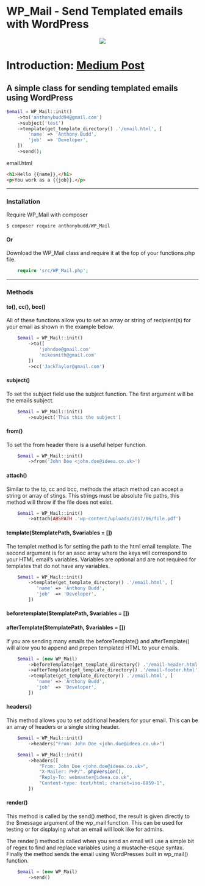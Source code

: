 # WP_Mail - Send Templated emails with WordPress

<p align="center"><img src="https://c1.staticflickr.com/5/4156/34476075652_c809cd37f6_o.png"></p>

# Introduction: [Medium Post](https://medium.com/@AnthonyBudd/wp-mail-send-templated-emails-with-wordpress-314a71f83db2)

## A simple class for sending templated emails using WordPress

```php
$email = WP_Mail::init()
    ->to('anthonybudd94@gmail.com')
    ->subject('test')
    ->template(get_template_directory() .'/email.html', [
        'name' => 'Anthony Budd',
        'job'  => 'Developer',
    ])
    ->send();
```

email.html
```html
<h1>Hello {{name}},</h1>
<p>You work as a {{job}}.</p>
```

***

### Installation

Require WP_Mail with composer

```
$ composer require anthonybudd/WP_Mail
```

#### Or

Download the WP_Mail class and require it at the top of your functions.php file.

```php
    require 'src/WP_Mail.php';
```

***

### Methods


#### to(), cc(), bcc()
All of these functions allow you to set an array or string of recipient(s) for your email as shown in the example below.

```php
    $email = WP_Mail::init()
        ->to([
            'johndoe@gmail.com'
            'mikesmith@gmail.com'
        ])
        ->cc('JackTaylor@gmail.com')
```


#### subject()
To set the subject field use the subject function. The first argument will be the emails subject.

```php
    $email = WP_Mail::init()
        ->subject('This this the subject')
```

#### from()
To set the from header there is a useful helper function.

```php
    $email = WP_Mail::init()
        ->from('John Doe <john.doe@ideea.co.uk>')
```


#### attach()
Similar to the to, cc and bcc, methods the attach method can accept a string or array of stings. This strings must be absolute file paths, this method will throw if the file does not exist.

```php
    $email = WP_Mail::init()
        ->attach(ABSPATH .'wp-content/uploads/2017/06/file.pdf')
```


#### template($templatePath, $variables = [])
The templet method is for setting the path to the html email template. The second argument is for an asoc array where the keys will correspond to your HTML email’s variables. Variables are optional and are not required for templates that do not have any variables.

```php
    $email = WP_Mail::init()
        ->template(get_template_directory() .'/email.html', [
           'name' => 'Anthony Budd',
           'job'  => 'Developer',
        ])
```


#### beforetemplate($templatePath, $variables = [])
#### afterTemplate($templatePath, $variables = [])
If you are sending many emails the beforeTemplate() and afterTemplate() will allow you to append and prepen templated HTML to your emails.
```php
    $email = (new WP_Mail)
        ->beforeTemplate(get_template_directory() .'/email-header.html')
		->afterTemplate(get_template_directory() .'/email-footer.html')
        ->template(get_template_directory() .'/email.html', [
           'name' => 'Anthony Budd',
           'job'  => 'Developer',
        ])
```




#### headers()
This method allows you to set additional headers for your email. This can be an array of headers or a single string header.

```php
    $email = WP_Mail::init()
        ->headers("From: John Doe <john.doe@ideea.co.uk>")
```

```php
    $email = WP_Mail::init()
        ->headers([
            "From: John Doe <john.doe@ideea.co.uk>",
            "X-Mailer: PHP/". phpversion(),
            "Reply-To: webmaster@ideea.co.uk",
            "Content-type: text/html; charset=iso-8859-1",
        ])
```


#### render()
This method is called by the send() method, the result is given directly to the $message argument of the wp_mail function. This can be used for testing or for displaying what an email will look like for admins.

The render() method is called when you send an email will use a simple bit of regex to find and replace variables using a mustache-esque syntax. Finally the method sends the email using WordPresses built in wp_mail() function.

```php
    $email = (new WP_Mail)
        ->send()
```

